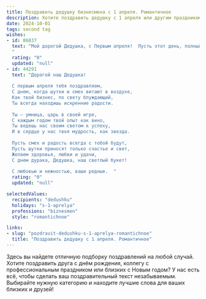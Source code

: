 ```yaml
---
title: Поздравить дедушку бизнесмена с 1 апреля. Романтичное
description: Хотите поздравить дедушку с 1 апреля или другим праздником? Наш ИИ создаст незабываемое поздравление, а вы обязательно выделитесь среди других.  
date: 2024-10-01
tags: second tag
wishes:
- id: 86837
  text: "Мой дорогой Дедушка, с Первым апреля!  Пусть этот день, полный шуток и улыбок, станет лишь лёгким преддверием к  наполненной счастьем и любовью жизни. Твоя деловая хватка и острый ум,  дорогой, всегда восхищали меня, но сегодня я хочу увидеть в тебе лишь любящего и любимого мужчину. Пусть этот день подарит тебе море нежности и  радости, которые ни один бизнес-план не сможет сравниться.  Я люблю тебя!
  "
  rating: "0"
  updated: "null"
- id: 44291
  text: "Дорогой наш Дедушка!
  
  С первым апреля тебя поздравляем,
  С днем, когда шутки и смех витают в воздухе,
  Как твой бизнес, по свету блуждающий,
  Ты всегда находишь искренние радости.
  
  Ты — умница, царь в своей игре,
  С каждым годом твой опыт как вино,
  Ты ведешь нас своим светом к успеху,
  И в сердце у нас твоя мудрость, как звезда.
  
  Пусть смех и радость всегда с тобой будут,
  Пусть шутки приносят только счастье и свет,
  Желаем здоровья, любви и удачи,
  С днем дурака, Дедушка, наш светлый букет!
  
  С любовью и нежностью, ваши родные.  "
  rating: "0"
  updated: "null"

selectedValues:
  recipients: "dedushku"
  holidays: "s-1-aprelya"
  professions: "biznesmen"
  style: "romantichnoe"

links:
- slug: "pozdravit-dedushku-s-1-aprelya-romantichnoe"
  title: "Поздравить дедушку с 1 апреля. Романтичное"
---
```


Здесь вы найдете отличную подборку поздравлений на любой случай.
Хотите поздравить друга с днём рождения, коллегу с профессиональным праздником или близких с Новым годом? У нас есть всё, чтобы сделать ваш поздравительный текст незабываемым. Выбирайте нужную категорию и находите лучшие слова для ваших близких и друзей!
